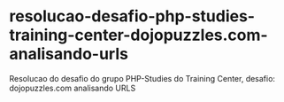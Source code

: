 # resolucao-desafio-php-studies-training-center-dojopuzzles.com-analisando-urls
Resolucao do desafio do grupo PHP-Studies do Training Center, desafio: dojopuzzles.com analisando URLS
